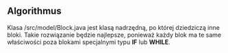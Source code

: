 ## Algorithmus

Klasa /src/model/Block.java jest klasą nadrzędną, po której dziedziczą inne bloki. Takie rozwiązanie będzie najlepsze, ponieważ każdy blok ma te same właściwości poza blokami specjalnymi typu **IF** lub **WHILE**.